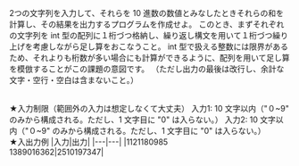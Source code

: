2つの文字列を入力して、それらを 10 進数の数値とみなしたときそれらの和を計算し、その結果を出力するプログラムを作成せよ。
このとき、まずそれぞれの文字列を int 型の配列に１桁づつ格納し、繰り返し構文を用いて１桁づつ繰り上げを考慮しながら足し算をおこなうこと。
int 型で扱える整数には限界があるため、それよりも桁数が多い場合にも計算ができるように、配列を用いて足し算を模倣することがこの課題の意図です。
（ただし出力の最後は改行し、余計な文字・空行・空白は含まないこと。）

<br>
★入力制限（範囲外の入力は想定しなくて大丈夫）
入力1: 10 文字以内（"０~9" のみから構成される。ただし、1 文字目に "0" は入らない。）
入力2: 10 文字以内（"０~9" のみから構成される。ただし、1 文字目に "0" は入らない。）

<br>
★入出力例
|入力|出力|
|---|---|
|1121180985<br>1389016362|2510197347|
